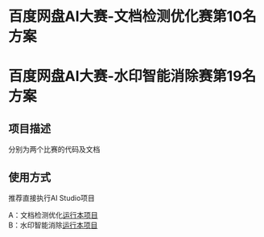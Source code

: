 # 百度网盘AI大赛-文档检测优化赛第10名方案
# 百度网盘AI大赛-水印智能消除赛第19名方案

## 项目描述
分别为两个比赛的代码及文档

## 使用方式
推荐直接执行AI Studio项目

A：文档检测优化[运行本项目](https://aistudio.baidu.com/aistudio/projectdetail/4005142?contributionType=1)  
B：水印智能消除[运行本项目](https://aistudio.baidu.com/aistudio/projectdetail/3902030?contributionType=1)

